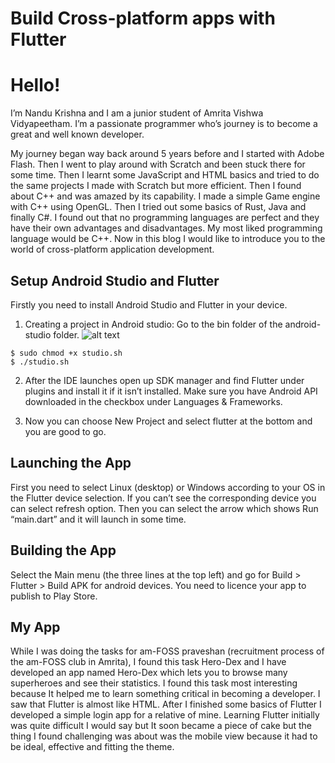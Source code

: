 # Build Cross-platform apps with Flutter

# Hello!
I’m Nandu Krishna and I am a junior student of Amrita Vishwa Vidyapeetham. I’m a passionate programmer who’s journey is to become a great and well known developer.

My journey began way back around 5 years before and I started with Adobe Flash. Then I went to play around with Scratch and been stuck there for some time. Then I learnt some JavaScript and HTML basics and tried to do the same projects I made with Scratch but more efficient. Then I found about C++ and was amazed by its capability. I made a simple Game engine with C++ using OpenGL. Then I tried out some basics of Rust, Java and finally C#. I found out that no programming languages are perfect and they have their own advantages and disadvantages. My most liked programming language would be C++. Now in this blog I would like to introduce you to the world of cross-platform application development.

## Setup Android Studio and Flutter
Firstly you need to install Android Studio and Flutter in your device.

1. Creating a project in Android studio: Go to the bin folder of the android-studio folder.
![alt text](https://miro.medium.com/v2/resize:fit:720/format:webp/1*CT0HG0tkkktO7nMWKYyhng.png)
```
$ sudo chmod +x studio.sh
$ ./studio.sh
```
2. After the IDE launches open up SDK manager and find Flutter under plugins and install it if it isn’t installed. Make sure you have Android API downloaded in the checkbox under Languages & Frameworks.

3. Now you can choose New Project and select flutter at the bottom and you are good to go.

## Launching the App
First you need to select Linux (desktop) or Windows according to your OS in the Flutter device selection. If you can’t see the corresponding device you can select refresh option. Then you can select the arrow which shows Run “main.dart” and it will launch in some time.

## Building the App
Select the Main menu (the three lines at the top left) and go for Build > Flutter > Build APK for android devices. You need to licence your app to publish to Play Store.

## My App
While I was doing the tasks for am-FOSS praveshan (recruitment process of the am-FOSS club in Amrita), I found this task Hero-Dex and I have developed an app named Hero-Dex which lets you to browse many superheroes and see their statistics. I found this task most interesting because It helped me to learn something critical in becoming a developer. I saw that Flutter is almost like HTML. After I finished some basics of Flutter I developed a simple login app for a relative of mine. Learning Flutter initially was quite difficult I would say but It soon became a piece of cake but the thing I found challenging was about was the mobile view because it had to be ideal, effective and fitting the theme.